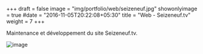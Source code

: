 +++
draft = false
image = "img/portfolio/web/seizeneuf.jpg"
showonlyimage = true
#date = "2016-11-05T20:22:08+05:30"
title = "Web - Seizeneuf.tv"
weight = 7
+++


<!--more-->
Maintenance et développement du site Seizeneuf.tv.


![image](/img/portfolio/web/seizeneuf.jpg)

